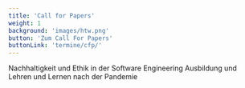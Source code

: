 ```yaml
---
title: 'Call for Papers'
weight: 1
background: 'images/htw.png'
button: 'Zum Call For Papers'
buttonLink: 'termine/cfp/'
---
```

Nachhaltigkeit und Ethik
in der Software Engineering Ausbildung und
Lehren und Lernen nach der Pandemie
